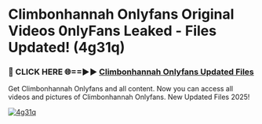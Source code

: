 # Climbonhannah Onlyfans Original Videos 0nlyFans Leaked - Files Updated! (4g31q)

<h3>🔴 CLICK HERE 🌐==►► <a href="https://tinyurl.com/ehrbuxhb" rel="nofollow">Climbonhannah Onlyfans Updated Files</a></h3>

Get Climbonhannah Onlyfans and all content. Now you can access all videos and pictures of Climbonhannah Onlyfans. New Updated Files 2025!

[![4g31q](https://i.imgur.com/lVYEuWS.gif)](https://tinyurl.com/ehrbuxhb)
